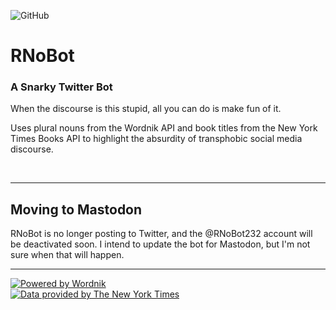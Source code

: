 ![GitHub](https://img.shields.io/github/license/TRezendes/rnobot?label=license&style=flat)

# RNoBot
### A Snarky Twitter Bot
 When the discourse is this stupid, all you can do is make fun of it.
 
 Uses plural nouns from the Wordnik API and book titles from the New York Times Books API to highlight the absurdity of transphobic social media discourse.
   
   
   <br />  
   
---

## Moving to Mastodon

RNoBot is no longer posting to Twitter, and the @RNoBot232 account will be deactivated soon. I intend to update the bot for Mastodon, but I'm not sure when that will happen.

  
  
 ---
 
 
[![Powered by Wordnik](https://www.wordnik.com/img/wordnik_badge_a1.png)](https://www.wordnik.com)  
[![Data provided by The New York Times](https://developer.nytimes.com/files/poweredby_nytimes_200a.png)](https://developer.nytimes.com/)  
